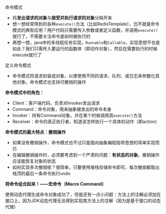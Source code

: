 命令模式

- 将**发出请求的对象**与**接受并执行请求的对象**分隔开来
- 想一想经常用到的各种`execute()`方法（比如RedisTemplate），岂不就是命令模式的典型应用？用户代码只需要传入参数或者定义函数，并调用`execute()`就行了，不需要关注命令是如何被执行的
- 再想一想，java中的多线程任务实现，`Runnable`和`Callable`，实现思想不也是如此？我们只需传入要运行的函数体（即动作对象），然后在需要执行的时候execute就行了

定义命令模式

- 命令模式将请求封装成对象，以便使用不同的请求、队列、或日志来参数化其他对象。命令模式也支持可撤销的操作

**命令模式中的角色：**

- Client：客户端代码，负责对Invoker发出请求
- Command：命令对象，用来抽象被发出的命令本身
- Invoker：持有Command对象，并在某个时候调用其`execute()`方法
- Receiver：命令的真正执行者，知道该怎样执行一个具体的动作（即action）

**命令模式的最大特点：撤销操作**

- 如果没有撤销操作，命令模式也不过只是面向抽象编程指导思想的简单实现而已
- 在编辑撤销操作时，必须要考虑到一个严肃的问题：**有状态的对象**。撤销操作应该能恢复对象的状态
- 如何实现多次撤销呢？很简单，只要使用堆栈存储命令即可，每次撤销都取出栈顶的最后一条命令执行undo

**将命令组合起来！——宏命令（Macro Command）**



使用动态代理生成命令对象成功了，但是还有一点小问题：方法上的注解必须加在接口上，因为JDK动态代理无法得到实现类方法上的注解（因为是基于接口的动态代理）

